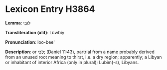 # Lexicon Entry H3864

**Lemma**: לוּבִי

**Transliteration (xlit)**: Lûwbîy

**Pronunciation**: loo-bee'

**Description**:
or לֻבִּי; (Daniel 11:43), partrial from a name probably derived from an unused root meaning to thirst, i.e. a dry region; apparently; a Libyan or inhabitant of interior Africa (only in plural); Lubim(-s), Libyans.
